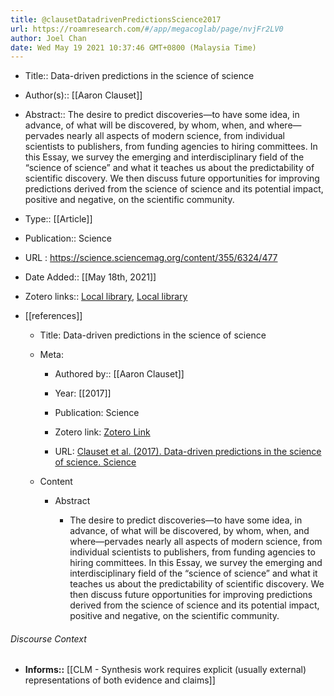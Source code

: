 ```yaml
---
title: @clausetDatadrivenPredictionsScience2017
url: https://roamresearch.com/#/app/megacoglab/page/nvjFr2LV0
author: Joel Chan
date: Wed May 19 2021 10:37:46 GMT+0800 (Malaysia Time)
---
```


- Title:: Data-driven predictions in the science of science
- Author(s):: [[Aaron Clauset]]
- Abstract:: The desire to predict discoveries—to have some idea, in advance, of what will be discovered, by whom, when, and where—pervades nearly all aspects of modern science, from individual scientists to publishers, from funding agencies to hiring committees. In this Essay, we survey the emerging and interdisciplinary field of the “science of science” and what it teaches us about the predictability of scientific discovery. We then discuss future opportunities for improving predictions derived from the science of science and its potential impact, positive and negative, on the scientific community.
- Type:: [[Article]]
- Publication:: Science
- URL : https://science.sciencemag.org/content/355/6324/477
- Date Added:: [[May 18th, 2021]]
- Zotero links:: [Local library](zotero://select/groups/2451508/items/GYDLYA86), [Local library](https://www.zotero.org/groups/2451508/items/GYDLYA86)
- [[references]]

    - Title: Data-driven predictions in the science of science

    - Meta:

        - Authored by:: [[Aaron Clauset]]

        - Year: [[2017]]

        - Publication: Science

        - Zotero link: [Zotero Link](zotero://select/items/7_GYDLYA86)

        - URL: [Clauset et al. (2017). Data-driven predictions in the science of science. Science](https://science.sciencemag.org/content/355/6324/477)

    - Content

        - Abstract

            - The desire to predict discoveries—to have some idea, in advance, of what will be discovered, by whom, when, and where—pervades nearly all aspects of modern science, from individual scientists to publishers, from funding agencies to hiring committees. In this Essay, we survey the emerging and interdisciplinary field of the “science of science” and what it teaches us about the predictability of scientific discovery. We then discuss future opportunities for improving predictions derived from the science of science and its potential impact, positive and negative, on the scientific community.

###### Discourse Context

- **Informs::** [[CLM - Synthesis work requires explicit (usually external) representations of both evidence and claims]]
